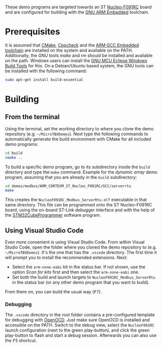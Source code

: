 These demo programs are targeted towards an ST [Nucleo-F091RC](https://www.st.com/en/evaluation-tools/nucleo-f091rc.html) board and are configured for building with the [GNU ARM Embedded](https://developer.arm.com/tools-and-software/open-source-software/developer-tools/gnu-toolchain/gnu-rm) toolchain.

# Prerequisites

It is assumed that [CMake](https://cmake.org/), [Cppcheck](https://cppcheck.sourceforge.io/) and the [ARM GCC Embedded toolchain](https://developer.arm.com/tools-and-software/open-source-software/developer-tools/gnu-toolchain/gnu-rm) are installed on the system and available on the PATH. Additionally, the GNU tools *make* and *rm* should be installed and available on the path. Windows users can install the [GNU MCU Eclipse Windows Build Tools](https://gnu-mcu-eclipse.github.io/windows-build-tools/) for this. On a Debian/Ubuntu based system, the GNU tools can be installed with the following command:

```sh
sudo apt-get install build-essential
```

# Building

## From the terminal

Using the terminal, set the working directory to where you clone the demo repository (e.g. `~/MicroTBXDemos`). Next type the following commands to automatically generate the build environment with CMake for all included demo programs:

```bash
cd build
cmake ..
```

To build a specific demo program, go to its subdirectory inside the `build` directory and type the `make` command. Example for the *dynamic array* demo program, assuming that you are already in the `build` subdirectory:

```bash
cd demos/modbus/ARM_CORTEXM_ST_Nucleo_F091RC/GCC/serverrtu
make
```

This creates the `NucleoF091RC_Modbus_ServerRtu.elf` executable in that same directory. This file can be programmed onto the ST Nucleo-F091RC board, using the on-board ST-Link debugger interface and with the help of the [STM32CubeProgrammer](https://www.st.com/en/development-tools/stm32cubeprog.html) software program.

## Using Visual Studio Code

Even more convenient is using Visual Studio Code. From within Visual  Studio Code, open the folder where you cloned the demo repository to (e.g. `~/MicroTBXDemos`). It's the one that has the `.vscode` directory. The first time it will prompt you to install the recommended extensions. Next:

- Select the `arm-none-eabi` kit in the status bar. If not shown, use the option *Scan for kits* first and then select the `arm-none-eabi` one.
- Set both the build and launch targets to `NucleoF091RC_Modbus_ServerRtu` in the status bar (or any other demo program that you want to build).

From there on, you can build the usual way (<kbd>F7</kbd>).

### Debugging

The `.vscode` directory in the root folder contains a pre-configured template for debugging with [OpenOCD](https://openocd.org/). Just make sure OpenOCD is installed and accessible on the PATH. Switch to the debug view, select the `NucleoF091RC` launch configuration (next to the green play-button), and click the  green play-button to flash and start a debug session. Afterwards you can also use the <kbd>F5</kbd> shortcut.

